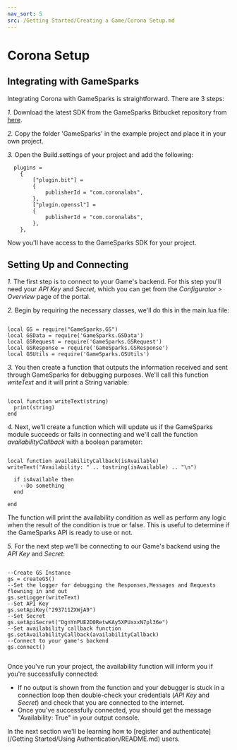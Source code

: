 ```yaml
---
nav_sort: 5
src: /Getting Started/Creating a Game/Corona Setup.md
---
```


# Corona Setup

## Integrating with GameSparks

Integrating Corona with GameSparks is straightforward. There are 3 steps:

*1.* Download the latest SDK from the GameSparks Bitbucket repository from [here](https://bitbucket.org/gamesparks/gamesparks-corona/downloads).

*2.* Copy the folder 'GameSparks' in the example project and place it in your own project.

*3.* Open the Build.settings of your project and add the following:

```
  plugins =
    {
        ["plugin.bit"] =
        {
            publisherId = "com.coronalabs",
        },
        ["plugin.openssl"] =
        {
            publisherId = "com.coronalabs",
        },
    },

```

Now you'll have access to the GameSparks SDK for your project.

## Setting Up and Connecting

*1.* The first step is to connect to your Game's backend. For this step you'll need your *API Key* and *Secret*, which you can get from the *Configurator > Overview* page of the portal.

*2.* Begin by requiring the necessary classes, we'll do this in the main.lua file:

```

local GS = require("GameSparks.GS")
local GSData = require('GameSparks.GSData')
local GSRequest = require('GameSparks.GSRequest')
local GSResponse = require('GameSparks.GSResponse')
local GSUtils = require('GameSparks.GSUtils')

```

*3.* You then create a function that outputs the information received and sent through GameSparks for debugging purposes. We'll call this function *writeText* and it will print a String variable:

```

local function writeText(string)
  print(string)
end

```

*4.* Next, we'll create a function which will update us if the GameSparks module succeeds or fails in connecting and we'll call the function *availabilityCallback* with a boolean parameter:

```

local function availabilityCallback(isAvailable)
writeText("Availability: " .. tostring(isAvailable) .. "\n")

  if isAvailable then
    --Do something
  end

end

```

The function will print the availability condition as well as perform any logic when the result of the condition is true or false. This is useful to determine if the GameSparks API is ready to use or not.

*5.* For the next step we'll be connecting to our Game's backend using the *API Key* and *Secret*:

```

--Create GS Instance
gs = createGS()
--Set the logger for debugging the Responses,Messages and Requests flowning in and out
gs.setLogger(writeText)
--Set API Key
gs.setApiKey("293711ZXWjA9")
--Set Secret
gs.setApiSecret("DgnYnPUE2D0RetwKAy5XPUxxxN7pl36e")
--Set availability callback function
gs.setAvailabilityCallback(availabilityCallback)
--Connect to your game's backend
gs.connect()


```

 Once you've run your project, the availability function will inform you if you're successfully connected:
 * If no output is shown from the function and your debugger is stuck in a connection loop then double-check your credentials (*API Key* and *Secret*) and check that you are connected to the internet.
 * Once you've successfully connected, you should get the message "Availability: True" in your output console.

In the next section we'll be learning how to [register and authenticate](/Getting Started/Using Authentication/README.md) users.

